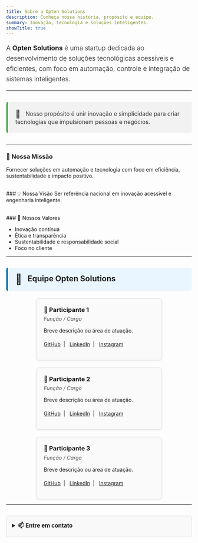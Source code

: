 ```yaml
---
title: Sobre a Opten Solutions
description: Conheça nossa história, propósito e equipe.
summary: Inovação, tecnologia e soluções inteligentes.
showTitle: true
---
```



<p style="font-size: 1.25em; font-weight: 300; line-height: 1.6;">
A <strong>Opten Solutions</strong> é uma startup dedicada ao desenvolvimento de soluções tecnológicas acessíveis e eficientes, com foco em automação, controle e integração de sistemas inteligentes.
</p>

---

<div style="background-color: #f2f2f2; color: #333; border-left: 5px solid #4CAF50; padding: 20px; border-radius: 5px; margin: 30px 0;">
  <span style="font-size: 1.5em; margin-right: 10px; vertical-align: middle;">🚀</span>
  <span style="vertical-align: middle; font-size: 1.1em;">
    Nosso propósito é unir inovação e simplicidade para criar tecnologias que impulsionem pessoas e negócios.
  </span>
</div>

---

### 🌱 Nossa Missão
Fornecer soluções em automação e tecnologia com foco em eficiência, sustentabilidade e impacto positivo.

<br> ### 💡 Nossa Visão
Ser referência nacional em inovação acessível e engenharia inteligente.

<br> ### 🤝 Nossos Valores
* Inovação contínua
* Ética e transparência
* Sustentabilidade e responsabilidade social
* Foco no cliente

---

<div style="background-color: #eaf6ff; color: #222; border-left: 5px solid #0077b6; padding: 15px 20px; border-radius: 5px; margin: 30px 0 20px 0;">
  <h2 style="margin: 0; padding: 0;">
    <span style="font-size: 1.3em; margin-right: 10px; vertical-align: middle;">👥</span>
    Equipe Opten Solutions
  </h2>
</div>

<div style="display: flex; flex-wrap: wrap; justify-content: center; gap: 20px; margin-top: 20px;">

  <div style="border: 1px solid #ddd; border-radius: 8px; box-shadow: 0 2px 4px rgba(0,0,0,0.08); padding: 20px; width: 300px; background: #fafafa; text-align: left;">
    <h3 style="margin-top: 0;">👤 Participante 1</h3>
    <p style="font-style: italic; color: #555; margin-top: -10px; margin-bottom: 15px;">Função / Cargo</p>
    <p>Breve descrição ou área de atuação.</p>
    <p style="margin-top: 20px;">
      <a href="https://github.com/usuario1" target="_blank" rel="noopener">GitHub</a>  |  
      <a href="https://linkedin.com/in/usuario1" target="_blank" rel="noopener">LinkedIn</a>  |  
      <a href="https://instagram.com/usuario1" target="_blank" rel="noopener">Instagram</a>
    </p>
  </div>

  <div style="border: 1px solid #ddd; border-radius: 8px; box-shadow: 0 2px 4px rgba(0,0,0,0.08); padding: 20px; width: 300px; background: #fafafa; text-align: left;">
    <h3 style="margin-top: 0;">👤 Participante 2</h3>
    <p style="font-style: italic; color: #555; margin-top: -10px; margin-bottom: 15px;">Função / Cargo</p>
    <p>Breve descrição ou área de atuação.</p>
    <p style="margin-top: 20px;">
      <a href="https://github.com/usuario2" target="_blank" rel="noopener">GitHub</a>  |  
      <a href="https://linkedin.com/in/usuario2" target="_blank" rel="noopener">LinkedIn</a>  |  
      <a href="https://instagram.com/usuario2" target="_blank" rel="noopener">Instagram</a>
    </p>
  </div>

  <div style="border: 1px solid #ddd; border-radius: 8px; box-shadow: 0 2px 4px rgba(0,0,0,0.08); padding: 20px; width: 300px; background: #fafafa; text-align: left;">
    <h3 style="margin-top: 0;">👤 Participante 3</h3>
    <p style="font-style: italic; color: #555; margin-top: -10px; margin-bottom: 15px;">Função / Cargo</p>
    <p>Breve descrição ou área de atuação.</p>
    <p style="margin-top: 20px;">
      <a href="https://github.com/usuario3" target="_blank" rel="noopener">GitHub</a>  |  
      <a href="https://linkedin.com/in/usuario3" target="_blank" rel="noopener">LinkedIn</a>  |  
      <a href="https://instagram.com/usuario3" target="_blank" rel="noopener">Instagram</a>
    </p>
  </div>

</div>

---

<details style="border: 1px solid #ddd; border-radius: 5px; padding: 15px; margin: 30px 0; background: #f9f9f9;">
  <summary style="font-weight: bold; cursor: pointer; font-size: 1.1em;">📫 Entre em contato</summary>
  <div style="margin-top: 15px; padding-top: 15px; border-top: 1px solid #eee;">
    Fale conosco pelo e-mail: <a href="mailto:contato@optensolutions.com">contato@optensolutions.com</a>
    <br>
    Ou acesse nosso GitHub: <a href="https://github.com/OptenSolutions" target="_blank" rel="noopener">github.com/OptenSolutions</a>
  </div>
</details>